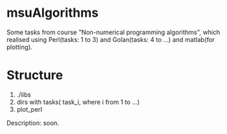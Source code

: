 # msuAlgorithms

Some tasks from course "Non-numerical programming algorithms", which realised using Perl(tasks: 1 to 3) and Golan(tasks: 4 to ...) and matlab(for plotting).

Structure
===========

1. ./libs
2. dirs with tasks( task_i, where i from 1 to ...)
3. plot_perl 

Description: soon.
